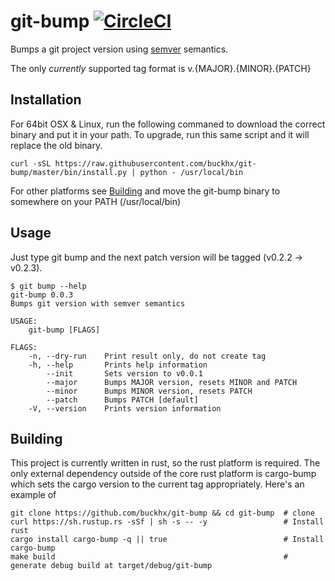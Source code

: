 # git-bump [![CircleCI](https://circleci.com/gh/buckhx/git-bump.svg?style=svg)](https://circleci.com/gh/buckhx/git-bump)

Bumps a git project version using [semver](http://semver.org/) semantics.

The only _currently_ supported tag format is v.{MAJOR}.{MINOR}.{PATCH}

## Installation

For 64bit OSX & Linux, run the following commaned to download the correct binary and put it in your path. To upgrade, run this same script and it will replace the old binary.

    curl -sSL https://raw.githubusercontent.com/buckhx/git-bump/master/bin/install.py | python - /usr/local/bin

For other platforms see [Building](#building) and move the git-bump binary to somewhere on your PATH (/usr/local/bin)
    
## Usage

Just type git bump and the next patch version will be tagged (v0.2.2 -> v0.2.3).

```
$ git bump --help
git-bump 0.0.3
Bumps git version with semver semantics

USAGE:
    git-bump [FLAGS]

FLAGS:
    -n, --dry-run    Print result only, do not create tag
    -h, --help       Prints help information
        --init       Sets version to v0.0.1
        --major      Bumps MAJOR version, resets MINOR and PATCH
        --minor      Bumps MINOR version, resets PATCH
        --patch      Bumps PATCH [default]
    -V, --version    Prints version information
```

## Building

This project is currently written in rust, so the rust platform is required. The only external dependency outside of the core rust platform is cargo-bump which sets the cargo version to the current tag appropriately. Here's an example of  

```
git clone https://github.com/buckhx/git-bump && cd git-bump  # clone
curl https://sh.rustup.rs -sSf | sh -s -- -y                 # Install rust
cargo install cargo-bump -q || true                          # Install cargo-bump
make build                                                   # generate debug build at target/debug/git-bump
```
